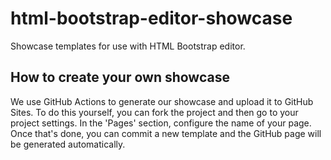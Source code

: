 # html-bootstrap-editor-showcase
Showcase templates for use with HTML Bootstrap editor.


## How to create your own showcase
We use GitHub Actions to generate our showcase and upload it to GitHub Sites. To do this yourself, you can fork the project and then go to your project settings. In the 'Pages' section, configure the name of your page. Once that's done, you can commit a new template and the GitHub page will be generated automatically.
